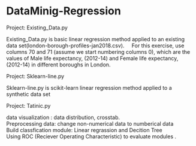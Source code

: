 # DataMinig-Regression

Project: Existing_Data.py 

Existing_Data.py is basic linear regression method applied to an existing data set(london-borough-profiles-jan2018.csv).     
For this exercise, use columns 70 and 71 (assume we start numbering columns 0), which are the values of Male life expectancy, (2012-14) and Female life expectancy, (2012-14) in different boroughs in London.

Project: Sklearn-line.py

Sklearn-line.py is scikit-learn linear regression method applied to a synthetic data set

Project: Tatinic.py

data visualization :  data distribution, crosstab.      
Preprocessing data: change non-numerical data to numberical data      
Build classfication module: Linear regrassion and Decition Tree       
Using ROC (Reciever Operating Characteristic) to evaluate modules .
